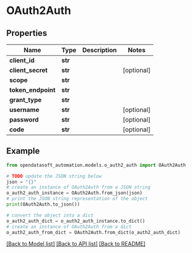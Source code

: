 # OAuth2Auth


## Properties

Name | Type | Description | Notes
------------ | ------------- | ------------- | -------------
**client_id** | **str** |  | 
**client_secret** | **str** |  | [optional] 
**scope** | **str** |  | 
**token_endpoint** | **str** |  | 
**grant_type** | **str** |  | 
**username** | **str** |  | [optional] 
**password** | **str** |  | [optional] 
**code** | **str** |  | [optional] 

## Example

```python
from opendatasoft_automation.models.o_auth2_auth import OAuth2Auth

# TODO update the JSON string below
json = "{}"
# create an instance of OAuth2Auth from a JSON string
o_auth2_auth_instance = OAuth2Auth.from_json(json)
# print the JSON string representation of the object
print(OAuth2Auth.to_json())

# convert the object into a dict
o_auth2_auth_dict = o_auth2_auth_instance.to_dict()
# create an instance of OAuth2Auth from a dict
o_auth2_auth_from_dict = OAuth2Auth.from_dict(o_auth2_auth_dict)
```
[[Back to Model list]](../README.md#documentation-for-models) [[Back to API list]](../README.md#documentation-for-api-endpoints) [[Back to README]](../README.md)


